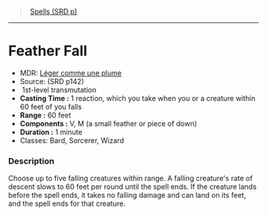 ﻿---
!SpellItem
Family: SpellVO
Level: 1
Type: transmutation
CastingTime: 1 reaction, which you take when you or a creature within 60 feet of you falls
Range: 60 feet
Components: V, M (a small feather or piece of down)
Duration: 1 minute
Classes: Bard, Sorcerer, Wizard
Id: spells_vo.md#feather-fall
ParentLink: spells_vo.md#spells-srd-p
Name: Feather Fall
ParentName: Spells (SRD p)
NameLevel: 1
AltName: '[Léger comme une plume](hd_spells_leger_comme_une_plume.md)'
Source: (SRD p142)
Attributes:
  Name: Feather Fall
  Markdown: >+
    # <!--Name-->Feather Fall<!--/Name-->


    - MDR: <!--AltName-->[Léger comme une plume](hd_spells_leger_comme_une_plume.md)<!--/AltName-->

    - Source: <!--Source-->(SRD p142)<!--/Source-->

    -  <!--Level-->1<!--/Level-->st-level <!--Type-->transmutation<!--/Type-->

    - **Casting Time :** <!--CastingTime-->1 reaction, which you take when you or a creature within 60 feet of you falls<!--/CastingTime-->

    - **Range :** <!--Range-->60 feet<!--/Range-->

    - **Components :** <!--Components-->V, M (a small feather or piece of down)<!--/Components-->

    - **Duration :** <!--Duration-->1 minute<!--/Duration-->

    - Classes: <!--Classes-->Bard, Sorcerer, Wizard<!--/Classes-->


    ### Description


    Choose up to five falling creatures within range. A falling creature's rate of descent slows to 60 feet per round until the spell ends. If the creature lands before the spell ends, it takes no falling damage and can land on its feet, and the spell ends for that creature.

  AltName: '[Léger comme une plume](hd_spells_leger_comme_une_plume.md)'
  Source: (SRD p142)
  Level: 1
  Type: transmutation
  CastingTime: 1 reaction, which you take when you or a creature within 60 feet of you falls
  Range: 60 feet
  Components: V, M (a small feather or piece of down)
  Duration: 1 minute
  Classes: Bard, Sorcerer, Wizard
AttributesDictionary: >+
  Name: Feather Fall

  Markdown: >+

    # <!--Name-->Feather Fall<!--/Name-->





    - MDR: <!--AltName-->[Léger comme une plume](hd_spells_leger_comme_une_plume.md)<!--/AltName-->



    - Source: <!--Source-->(SRD p142)<!--/Source-->



    -  <!--Level-->1<!--/Level-->st-level <!--Type-->transmutation<!--/Type-->



    - **Casting Time :** <!--CastingTime-->1 reaction, which you take when you or a creature within 60 feet of you falls<!--/CastingTime-->



    - **Range :** <!--Range-->60 feet<!--/Range-->



    - **Components :** <!--Components-->V, M (a small feather or piece of down)<!--/Components-->



    - **Duration :** <!--Duration-->1 minute<!--/Duration-->



    - Classes: <!--Classes-->Bard, Sorcerer, Wizard<!--/Classes-->





    ### Description





    Choose up to five falling creatures within range. A falling creature's rate of descent slows to 60 feet per round until the spell ends. If the creature lands before the spell ends, it takes no falling damage and can land on its feet, and the spell ends for that creature.



  AltName: '[Léger comme une plume](hd_spells_leger_comme_une_plume.md)'

  Source: (SRD p142)

  Level: 1

  Type: transmutation

  CastingTime: 1 reaction, which you take when you or a creature within 60 feet of you falls

  Range: 60 feet

  Components: V, M (a small feather or piece of down)

  Duration: 1 minute

  Classes: Bard, Sorcerer, Wizard

---
> [Spells (SRD p)](srd_spells.md)

---

# Feather Fall

- MDR: [Léger comme une plume](hd_spells_leger_comme_une_plume.md)
- Source: (SRD p142)
-  1st-level transmutation
- **Casting Time :** 1 reaction, which you take when you or a creature within 60 feet of you falls
- **Range :** 60 feet
- **Components :** V, M (a small feather or piece of down)
- **Duration :** 1 minute
- Classes: Bard, Sorcerer, Wizard

### Description

Choose up to five falling creatures within range. A falling creature's rate of descent slows to 60 feet per round until the spell ends. If the creature lands before the spell ends, it takes no falling damage and can land on its feet, and the spell ends for that creature.

